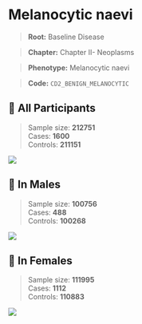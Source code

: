 # Melanocytic naevi

> **Root:** Baseline Disease  

> **Chapter:** Chapter II- Neoplasms  

> **Phenotype:** Melanocytic naevi  

> **Code:** `CD2_BENIGN_MELANOCYTIC`

## 🧪 All Participants  
> Sample size: **212751**  
> Cases: **1600**  
> Controls: **211151**
<img src="/Disease/Figures/ALL/Baseline/CD2_BENIGN_MELANOCYTIC.png"/>
<CsvTable src="/Disease_Data/ALL/Baseline/LG_CD2_BENIGN_MELANOCYTIC.csv" label="🔍 View full results" />

## 👨 In Males  
> Sample size: **100756**  
> Cases: **488**  
> Controls: **100268**
<img src="/Disease/Figures/Male/Baseline/CD2_BENIGN_MELANOCYTIC.png"/>
<CsvTable src="/Disease_Data/Male/Baseline/LG_CD2_BENIGN_MELANOCYTIC.csv" label="🔍 View full results" />

## 👩 In Females  
> Sample size: **111995**  
> Cases: **1112**  
> Controls: **110883**
<img src="/Disease/Figures/Female/Baseline/CD2_BENIGN_MELANOCYTIC.png"/>
<CsvTable src="/Disease_Data/Female/Baseline/LG_CD2_BENIGN_MELANOCYTIC.csv" label="🔍 View full results" />
